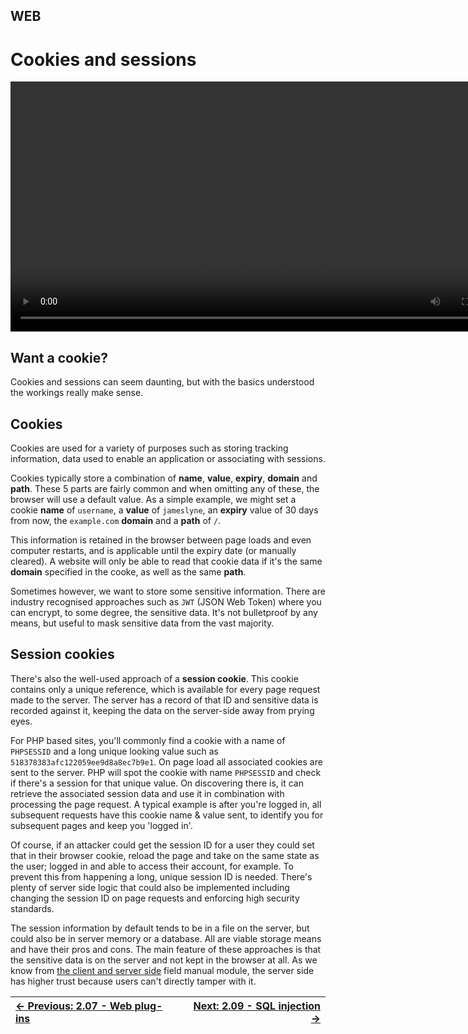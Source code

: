 ##  WEB

# Cookies and sessions

<div align="center">
 <video src="https://github.com/alphyos/CyberStart-2023/assets/116646389/1cc849d3-0ef3-40c5-ae05-07f94006a1c7" width="800" />
</div>

## Want a cookie?

 Cookies and sessions can seem daunting, but with the basics
 understood the workings really make sense.

## Cookies

 Cookies are used for a variety of purposes such as storing
 tracking information, data used to enable an application or
 associating with sessions.

 Cookies typically store a combination of **name**,
 **value**, **expiry**,
 **domain** and **path**. These 5 parts
 are fairly common and when omitting any of these, the browser will
 use a default value. As a simple example, we might set a cookie
 **name** of `username`, a
 **value** of `jameslyne`, an
 **expiry** value of 30 days from now, the
 `example.com` **domain** and a
 **path** of `/`.

 This information is retained in the browser between page loads and
 even computer restarts, and is applicable until the expiry date
 (or manually cleared). A website will only be able to read that
 cookie data if it's the same **domain** specified in
 the cooke, as well as the same **path**.

 Sometimes however, we want to store some sensitive information.
 There are industry recognised approaches such as
 `JWT` (JSON Web Token) where you can encrypt, to some
 degree, the sensitive data. It's not bulletproof by any means, but
 useful to mask sensitive data from the vast majority.

## Session cookies

 There's also the well-used approach of a
 **session cookie**. This cookie contains only a
 unique reference, which is available for every page request made
 to the server. The server has a record of that ID and sensitive
 data is recorded against it, keeping the data on the server-side
 away from prying eyes.

 For PHP based sites, you'll commonly find a cookie with a name of
 `PHPSESSID` and a long unique looking value such as
 `518378383afc122059ee9d8a8ec7b9e1`. On page load all
 associated cookies are sent to the server. PHP will spot the
 cookie with name `PHPSESSID` and check if there's a
 session for that unique value. On discovering there is, it can
 retrieve the associated session data and use it in combination
 with processing the page request. A typical example is after
 you're logged in, all subsequent requests have this cookie name
 & value sent, to identify you for subsequent pages and keep
 you 'logged in'.

 Of course, if an attacker could get the session ID for a user they
 could set that in their browser cookie, reload the page and take
 on the same state as the user; logged in and able to access their
 account, for example. To prevent this from happening a long,
 unique session ID is needed. There's plenty of server side logic
 that could also be implemented including changing the session ID
 on page requests and enforcing high security standards.

 The session information by default tends to be in a file on the
 server, but could also be in server memory or a database. All are
 viable storage means and have their pros and cons. The main
 feature of these approaches is that the sensitive data is on the
 server and not kept in the browser at all. As we know from
 [the client and server side](TheClientAndServerSide2.2.md)
 field manual module, the server side has higher trust because
 users can't directly tamper with it.

<div align="center">

[← Previous: 2.07 - Web plug-ins](WebPlug-ins2.7.md) | [Next: 2.09 - SQL injection →](SqlInjection2.9.md)
:-|-:
